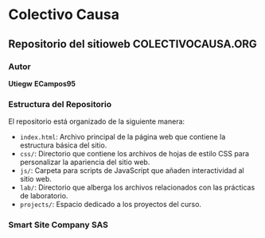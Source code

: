 # Colectivo Causa

## Repositorio del sitioweb COLECTIVOCAUSA.ORG

### Autor

**Utiegw**
**ECampos95**

### Estructura del Repositorio

El repositorio está organizado de la siguiente manera:

- `index.html`: Archivo principal de la página web que contiene la estructura básica del sitio.
- `css/`: Directorio que contiene los archivos de hojas de estilo CSS para personalizar la apariencia del sitio web.
- `js/`: Carpeta para scripts de JavaScript que añaden interactividad al sitio web.
- `lab/`: Directorio que alberga los archivos relacionados con las prácticas de laboratorio.
- `projects/`: Espacio dedicado a los proyectos del curso.
### Smart Site Company SAS
